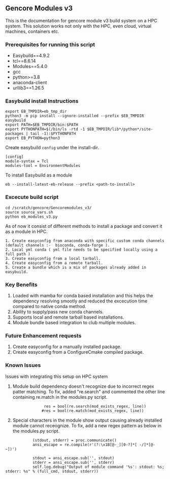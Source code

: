 ## Gencore Modules v3
This is the documentation for gencore module v3  build system on a HPC system. 
This solution works not only with the HPC, even cloud, virtual machines, containers etc. 

### Prerequisites for running this script 
- Easybuild==4.9.2
- tcl==8.6.14
- Modules==5.4.0
- gcc
- python>=3.8
- anaconda-client
- urllib3==1.26.5



### Easybuild install Instructions


```
export EB_TMPDIR=eb_tmp_dir
python3 -m pip install --ignore-installed --prefix $EB_TMPDIR easybuild
export PATH=$EB_TMPDIR/bin:$PATH
export PYTHONPATH=$(/bin/ls -rtd -1 $EB_TMPDIR/lib*/python*/site-packages | tail -1):$PYTHONPATH
export EB_PYTHON=python3
```

Create easybuild ```config``` under the install-dir.
```
[config]
module-syntax = Tcl
modules-tool = EnvironmentModules
```

To install Easybuild as a module 
```
eb --install-latest-eb-release --prefix <path-to-install>
```

### Excecute build script

```
cd /scratch/gencore/Gencoremodules_v3/
source source_vars.sh
python eb_modules_v3.py
```

As of now it consist of different methods to install a package and convert it as a module in HPC.

```
1. Create easyconfig from anaconda with specific custom conda channels (default channels :-  bioconda, conda-forge ).
2. Local yml conda ( yml file needs to be specified locally using a full path )
3. Create easyconfig from a local tarball.
4. Create easyconfig from a remote tarball.
5. Create a bundle which is a mix of packages already added in easybuild.
```

### Key Benefits


1. Loaded with mamba for conda based installation and this helps the dependency resolving smootly and reduced the excecution time compared to native conda method. 
2. Ability to supply/pass new conda channels.
3. Supports local and remote tarball based installations. 
4. Module bundle based integration to club multiple modules.  

### Future Enhancement requests


1. Create easyconfig for a manually installed package.
2. Create easyconfig from a ConfigureCmake compiled package.



### Known Issues


Issues with integrating this setup on HPC system 

1. Module build dependency doesn't recognize due to incorrect regex patter matching. 
To fix, added "re.search" and commented the other line containing re.match in the modules.py script.
```
                 res = bool(re.search(mod_exists_regex, line))
                #res = bool(re.match(mod_exists_regex, line))
```

2. Special characters in the module show output causing already installed module cannot receognize.
To fix, add a new regex pattern as below in the modules.py script. 
```
   	        (stdout, stderr) = proc.communicate()
   	        ansi_escape = re.compile(r'(?:\x1B[@-_][0-?]*[ -/]*[@-~])')
   
   	        stdout = ansi_escape.sub('', stdout)
   	        stderr = ansi_escape.sub('', stderr)
   	        self.log.debug("Output of module command '%s': stdout: %s; stderr: %s" % (full_cmd, stdout, stderr))
```
